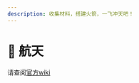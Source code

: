 ```yaml
---
description: 收集材料，搭建火箭，一飞冲天吧！
---
```


# 🚀 航天

请查阅[官方wiki](https://github.com/Z4OLLIEZ4/Space/wiki)
